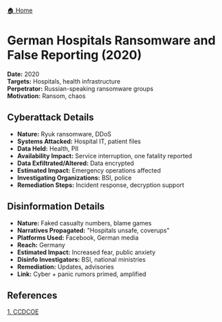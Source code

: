 <a href="{{ '/' | relative_url }}" class="home-button">🏠 Home</a>

# German Hospitals Ransomware and False Reporting (2020)

**Date:** 2020  
**Targets:** Hospitals, health infrastructure  
**Perpetrator:** Russian-speaking ransomware groups  
**Motivation:** Ransom, chaos

## Cyberattack Details
- **Nature:** Ryuk ransomware, DDoS
- **Systems Attacked:** Hospital IT, patient files
- **Data Held:** Health, PII
- **Availability Impact:** Service interruption, one fatality reported
- **Data Exfiltrated/Altered:** Data encrypted
- **Estimated Impact:** Emergency operations affected
- **Investigating Organizations:** BSI, police
- **Remediation Steps:** Incident response, decryption support

## Disinformation Details
- **Nature:** Faked casualty numbers, blame games
- **Narratives Propagated:** "Hospitals unsafe, coverups"
- **Platforms Used:** Facebook, German media
- **Reach:** Germany
- **Estimated Impact:** Increased fear, public anxiety
- **Disinfo Investigators:** BSI, national ministries
- **Remediation:** Updates, advisories
- **Link:** Cyber + panic rumors primed, amplified

## References
[1. CCDCOE](https://cyberlaw.ccdcoe.org/wiki/NotPetya_(2017))
